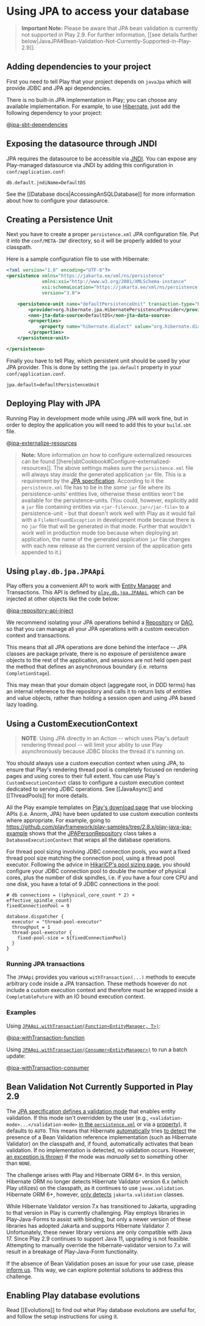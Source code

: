 <!--- Copyright (C) from 2022 The Play Framework Contributors <https://github.com/playframework>, 2011-2021 Lightbend Inc. <https://www.lightbend.com> -->

# Using JPA to access your database

> **Important Note:**
> Please be aware that JPA bean validation is currently not supported in Play 2.9. For further information, [[see details further below|JavaJPA#Bean-Validation-Not-Currently-Supported-in-Play-2.9]].

## Adding dependencies to your project

First you need to tell Play that your project depends on `javaJpa` which will provide JDBC and JPA api dependencies.

There is no built-in JPA implementation in Play; you can choose any available implementation. For example, to use [Hibernate](http://hibernate.org/), just add the following dependency to your project:

@[jpa-sbt-dependencies](code/jpa.sbt)

## Exposing the datasource through JNDI

JPA requires the datasource to be accessible via [JNDI](https://www.oracle.com/technetwork/java/jndi/index.html). You can expose any Play-managed datasource via JNDI by adding this configuration in `conf/application.conf`:

```
db.default.jndiName=DefaultDS
```

See the [[Database docs|AccessingAnSQLDatabase]] for more information about how to configure your datasource.

## Creating a Persistence Unit

Next you have to create a proper `persistence.xml` JPA configuration file. Put it into the `conf/META-INF` directory, so it will be properly added to your classpath.

Here is a sample configuration file to use with Hibernate:

```xml
<?xml version="1.0" encoding="UTF-8"?>
<persistence xmlns="https://jakarta.ee/xml/ns/persistence"
             xmlns:xsi="http://www.w3.org/2001/XMLSchema-instance"
             xsi:schemaLocation="https://jakarta.ee/xml/ns/persistence https://jakarta.ee/xml/ns/persistence/persistence_3_0.xsd"
             version="3.0">

    <persistence-unit name="defaultPersistenceUnit" transaction-type="RESOURCE_LOCAL">
        <provider>org.hibernate.jpa.HibernatePersistenceProvider</provider>
        <non-jta-data-source>DefaultDS</non-jta-data-source>
        <properties>
            <property name="hibernate.dialect" value="org.hibernate.dialect.H2Dialect"/>
        </properties>
    </persistence-unit>

</persistence>
```

Finally you have to tell Play, which persistent unit should be used by your JPA provider. This is done by setting the `jpa.default` property in your `conf/application.conf`.

```
jpa.default=defaultPersistenceUnit
```

## Deploying Play with JPA

Running Play in development mode while using JPA will work fine, but in order to deploy the application you will need to add this to your `build.sbt` file.

@[jpa-externalize-resources](code/jpa.sbt)

> **Note:** More information on how to configure externalized resources can be found [[here|sbtCookbook#Configure-externalized-resources]].
The above settings makes sure the `persistence.xml` file will always stay *inside* the generated application `jar` file.
This is a requirement by the [JPA specification](https://download.oracle.com/otn-pub/jcp/persistence-2_1-fr-eval-spec/JavaPersistence.pdf). According to it the `persistence.xml` file has to be in the *same* `jar` file where its persistence-units' entities live, otherwise these entities won't be available for the persistence-units. (You could, however, explicitly add a `jar` file containing entities via `<jar-file>xxx.jar</jar-file>` to a persistence-unit - but that doesn't work well with Play as it would fail with a `FileNotFoundException` in development mode because there is no `jar` file that will be generated in that mode. Further that wouldn't work well in production mode too because when deploying an application, the name of the generated application `jar` file changes with each new release as the current version of the application gets appended to it.)

## Using `play.db.jpa.JPAApi`

Play offers you a convenient API to work with [Entity Manager](https://jakarta.ee/specifications/persistence/3.1/apidocs/jakarta.persistence/jakarta/persistence/entitymanager) and Transactions. This API is defined by [`play.db.jpa.JPAApi`](api/java/play/db/jpa/JPAApi.html), which can be injected at other objects like the code below:

@[jpa-repository-api-inject](code/JPARepository.java)

We recommend isolating your JPA operations behind a [Repository](https://martinfowler.com/eaaCatalog/repository.html) or [DAO](https://en.wikipedia.org/wiki/Data_access_object), so that you can manage all your JPA operations with a custom execution context and transactions.  

This means that all JPA operations are done behind the interface -- JPA classes are package private, there is no exposure of persistence aware objects to the rest of the application, and sessions are not held open past the method that defines an asynchronous boundary (i.e. returns `CompletionStage`).  

This may mean that your domain object (aggregate root, in DDD terms) has an internal reference to the repository and calls it to return lists of entities and value objects, rather than holding a session open and using JPA based lazy loading.

## Using a CustomExecutionContext

> **NOTE**: Using JPA directly in an Action -- which uses Play's default rendering thread pool -- will limit your ability to use Play asynchronously because JDBC blocks the thread it's running on. 

You should always use a custom execution context when using JPA, to ensure that Play's rendering thread pool is completely focused on rendering pages and using cores to their full extent.  You can use Play's `CustomExecutionContext` class to configure a custom execution context dedicated to serving JDBC operations.  See [[JavaAsync]] and [[ThreadPools]] for more details.

All the Play example templates on [Play's download page](https://playframework.com/download#examples) that use blocking APIs (i.e. Anorm, JPA) have been updated to use custom execution contexts where appropriate. For example, going to <https://github.com/playframework/play-samples/tree/2.8.x/play-java-jpa-example> shows that the [JPAPersonRepository](https://github.com/playframework/play-samples/blob/2.8.x/play-java-jpa-example/app/models/JPAPersonRepository.java) class takes a `DatabaseExecutionContext` that wraps all the database operations.

For thread pool sizing involving JDBC connection pools, you want a fixed thread pool size matching the connection pool, using a thread pool executor.  Following the advice in [HikariCP's pool sizing page]( https://github.com/brettwooldridge/HikariCP/wiki/About-Pool-Sizing), you should configure your JDBC connection pool to double the number of physical cores, plus the number of disk spindles, i.e. if you have a four core CPU and one disk, you have a total of 9 JDBC connections in the pool:

```
# db connections = ((physical_core_count * 2) + effective_spindle_count)
fixedConnectionPool = 9

database.dispatcher {
  executor = "thread-pool-executor"
  throughput = 1
  thread-pool-executor {
    fixed-pool-size = ${fixedConnectionPool}
  }
}
```

### Running JPA transactions

The `JPAApi` provides you various `withTransaction(...)` methods to execute arbitrary code inside a JPA transaction. These methods however do not include a custom execution context and therefore must be wrapped inside a `CompletableFuture` with an IO bound execution context.

### Examples

Using [`JPAApi.withTransaction(Function<EntityManager, T>)`](api/java/play/db/jpa/JPAApi.html#withTransaction\(java.util.function.Function\)):

@[jpa-withTransaction-function](code/JPARepository.java)

Using [`JPAApi.withTransaction(Consumer<EntityManager>)`](api/java/play/db/jpa/JPAApi.html#withTransaction\(java.util.function.Consumer\)) to run a batch update:

@[jpa-withTransaction-consumer](code/JPARepository.java)

## Bean Validation Not Currently Supported in Play 2.9

The [JPA specification defines a validation mode](https://jakarta.ee/specifications/persistence/3.1/jakarta-persistence-spec-3.1.html#a2366) that enables entity validation. If this mode isn't overridden by the user (e.g., `<validation-mode>...</validation-mode>` [in the `persistence.xml`](https://jakarta.ee/specifications/persistence/3.1/jakarta-persistence-spec-3.1.html#persistence-xml-schema) or via a [property](https://github.com/hibernate/hibernate-orm/blob/6.2.2/hibernate-core/src/main/java/org/hibernate/cfg/AvailableSettings.java#L192)), it defaults to `AUTO`. This means that Hibernate [automatically](https://github.com/hibernate/hibernate-orm/blob/6.2.2/hibernate-core/src/main/java/org/hibernate/integrator/internal/IntegratorServiceImpl.java#L30) tries [to detect](https://github.com/hibernate/hibernate-orm/blob/6.2.2/hibernate-core/src/main/java/org/hibernate/boot/beanvalidation/BeanValidationIntegrator.java#L111-L112C1) the presence of a Bean Validation reference implementation (such as Hibernate Validator) on the classpath and, if found, automatically activates that bean validation. If no implementation is detected, no validation occurs. However, [an exception is thrown](https://github.com/hibernate/hibernate-orm/blob/6.2.2/hibernate-core/src/main/java/org/hibernate/boot/beanvalidation/BeanValidationIntegrator.java#L183-L190) if the mode was _manually_ set to something other than `NONE`.

The challenge arises with Play and Hibernate ORM 6+. In this version, Hibernate ORM no longer detects Hibernate Validator version 6.x (which Play utilizes) on the classpath, as it continues to use `javax.validation`. Hibernate ORM 6+, however, [only detects](https://github.com/hibernate/hibernate-orm/blob/6.2.2/hibernate-core/src/main/java/org/hibernate/boot/beanvalidation/TypeSafeActivator.java#L71-L76) `jakarta.validation` classes.

While Hibernate Validator version 7.x has transitioned to Jakarta, upgrading to that version in Play is currently challenging. Play employs libraries in Play-Java-Forms to assist with binding, but only a newer version of these libraries has adopted Jakarta and supports Hibernate Validator 7. Unfortunately, these newer library versions are only compatible with Java 17. Since Play 2.9 continues to support Java 11, upgrading is not feasible. Attempting to manually override the hibernate-validator version to 7.x will result in a breakage of Play-Java-Form functionality.

If the absence of Bean Validation poses an issue for your use case, please [inform us](https://github.com/playframework/playframework/issues/new). This way, we can explore potential solutions to address this challenge.

## Enabling Play database evolutions

Read [[Evolutions]] to find out what Play database evolutions are useful for, and follow the setup instructions for using it.
